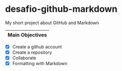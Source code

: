 # desafio-github-markdown
My short project about GitHub and Markdown


| Main Objectives | 
|-----------------|

- [x] Create a github account
- [x] Create a repository
- [x] Collaborate      
- [x] Formatting with Markdown
